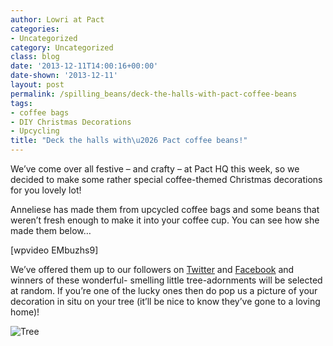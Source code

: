 ```yaml
---
author: Lowri at Pact
categories:
- Uncategorized
category: Uncategorized
class: blog
date: '2013-12-11T14:00:16+00:00'
date-shown: '2013-12-11'
layout: post
permalink: /spilling_beans/deck-the-halls-with-pact-coffee-beans
tags:
- coffee bags
- DIY Christmas Decorations
- Upcycling
title: "Deck the halls with\u2026 Pact coffee beans!"
---
```


We’ve come over all festive – and crafty – at Pact HQ this week, so we decided
to make some rather special coffee-themed Christmas decorations for you lovely
lot!

Anneliese has made them from upcycled coffee bags and some beans that weren’t
fresh enough to make it into your coffee cup. You can see how she made them
below…

[wpvideo EMbuzhs9]

We’ve offered them up to our followers on
[Twitter](https://twitter.com/pactcoffee) and
[Facebook](http://www.facebook.com/PactCoffee) and winners of these wonderful-
smelling little tree-adornments will be selected at random. If you’re one of
the lucky ones then do pop us a picture of your decoration in situ on your
tree (it’ll be nice to know they’ve gone to a loving home)!

![Tree](http://pactcoffee.files.wordpress.com/2013/12/142b28fc-f895-4268-bdc2-8dd61c404ddc.jpg)